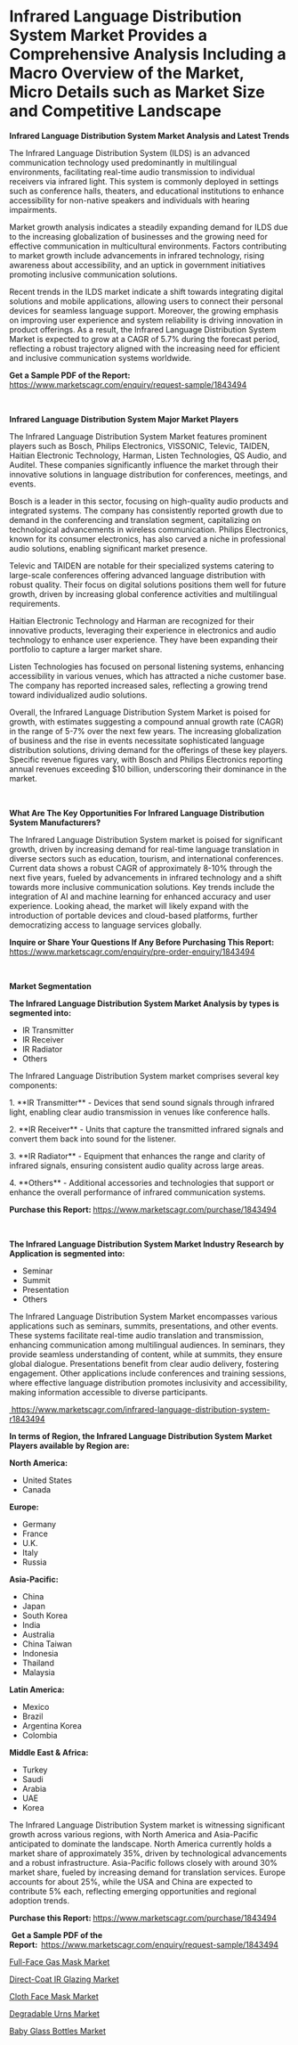 <p><h1>Infrared Language Distribution System Market Provides a Comprehensive Analysis Including a Macro Overview of the Market, Micro Details such as Market Size and Competitive Landscape</h1></p><p><strong>Infrared Language Distribution System Market Analysis and Latest Trends</strong></p>
<p><p>The Infrared Language Distribution System (ILDS) is an advanced communication technology used predominantly in multilingual environments, facilitating real-time audio transmission to individual receivers via infrared light. This system is commonly deployed in settings such as conference halls, theaters, and educational institutions to enhance accessibility for non-native speakers and individuals with hearing impairments.</p><p>Market growth analysis indicates a steadily expanding demand for ILDS due to the increasing globalization of businesses and the growing need for effective communication in multicultural environments. Factors contributing to market growth include advancements in infrared technology, rising awareness about accessibility, and an uptick in government initiatives promoting inclusive communication solutions.</p><p>Recent trends in the ILDS market indicate a shift towards integrating digital solutions and mobile applications, allowing users to connect their personal devices for seamless language support. Moreover, the growing emphasis on improving user experience and system reliability is driving innovation in product offerings. As a result, the Infrared Language Distribution System Market is expected to grow at a CAGR of 5.7% during the forecast period, reflecting a robust trajectory aligned with the increasing need for efficient and inclusive communication systems worldwide.</p></p>
<p><strong>Get a Sample PDF of the Report:&nbsp;</strong> <a href="https://www.marketscagr.com/enquiry/request-sample/1843494?utm_campaign=1944&utm_medium=2&utm_source=Github&utm_content=ia&utm_term=28022025&utm_id=infrared-language-distribution-system">https://www.marketscagr.com/enquiry/request-sample/1843494</a></p>
<p>&nbsp;</p>
<p><strong>Infrared Language Distribution System Major Market Players</strong></p>
<p><p>The Infrared Language Distribution System Market features prominent players such as Bosch, Philips Electronics, VISSONIC, Televic, TAIDEN, Haitian Electronic Technology, Harman, Listen Technologies, QS Audio, and Auditel. These companies significantly influence the market through their innovative solutions in language distribution for conferences, meetings, and events.</p><p>Bosch is a leader in this sector, focusing on high-quality audio products and integrated systems. The company has consistently reported growth due to demand in the conferencing and translation segment, capitalizing on technological advancements in wireless communication. Philips Electronics, known for its consumer electronics, has also carved a niche in professional audio solutions, enabling significant market presence.</p><p>Televic and TAIDEN are notable for their specialized systems catering to large-scale conferences offering advanced language distribution with robust quality. Their focus on digital solutions positions them well for future growth, driven by increasing global conference activities and multilingual requirements.</p><p>Haitian Electronic Technology and Harman are recognized for their innovative products, leveraging their experience in electronics and audio technology to enhance user experience. They have been expanding their portfolio to capture a larger market share.</p><p>Listen Technologies has focused on personal listening systems, enhancing accessibility in various venues, which has attracted a niche customer base. The company has reported increased sales, reflecting a growing trend toward individualized audio solutions.</p><p>Overall, the Infrared Language Distribution System Market is poised for growth, with estimates suggesting a compound annual growth rate (CAGR) in the range of 5-7% over the next few years. The increasing globalization of business and the rise in events necessitate sophisticated language distribution solutions, driving demand for the offerings of these key players. Specific revenue figures vary, with Bosch and Philips Electronics reporting annual revenues exceeding $10 billion, underscoring their dominance in the market.</p></p>
<p>&nbsp;</p>
<p><strong>What Are The Key Opportunities For Infrared Language Distribution System Manufacturers?</strong></p>
<p><p>The Infrared Language Distribution System market is poised for significant growth, driven by increasing demand for real-time language translation in diverse sectors such as education, tourism, and international conferences. Current data shows a robust CAGR of approximately 8-10% through the next five years, fueled by advancements in infrared technology and a shift towards more inclusive communication solutions. Key trends include the integration of AI and machine learning for enhanced accuracy and user experience. Looking ahead, the market will likely expand with the introduction of portable devices and cloud-based platforms, further democratizing access to language services globally.</p></p>
<p><strong>Inquire or Share Your Questions If Any Before Purchasing This Report:</strong> <a href="https://www.marketscagr.com/enquiry/pre-order-enquiry/1843494?utm_campaign=1944&utm_medium=2&utm_source=Github&utm_content=ia&utm_term=28022025&utm_id=infrared-language-distribution-system">https://www.marketscagr.com/enquiry/pre-order-enquiry/1843494</a></p>
<p>&nbsp;</p>
<p><strong>Market Segmentation</strong></p>
<p><strong>The Infrared Language Distribution System Market Analysis by types is segmented into:</strong></p>
<p><ul><li>IR Transmitter</li><li>IR Receiver</li><li>IR Radiator</li><li>Others</li></ul></p>
<p><p>The Infrared Language Distribution System market comprises several key components: </p><p>1. **IR Transmitter** - Devices that send sound signals through infrared light, enabling clear audio transmission in venues like conference halls. </p><p>2. **IR Receiver** - Units that capture the transmitted infrared signals and convert them back into sound for the listener.</p><p>3. **IR Radiator** - Equipment that enhances the range and clarity of infrared signals, ensuring consistent audio quality across large areas.</p><p>4. **Others** - Additional accessories and technologies that support or enhance the overall performance of infrared communication systems.</p></p>
<p><strong>Purchase this Report:&nbsp;</strong><a href="https://www.marketscagr.com/purchase/1843494?utm_campaign=1944&utm_medium=2&utm_source=Github&utm_content=ia&utm_term=28022025&utm_id=infrared-language-distribution-system">https://www.marketscagr.com/purchase/1843494</a></p>
<p>&nbsp;</p>
<p><strong>The Infrared Language Distribution System Market Industry Research by Application is segmented into:</strong></p>
<p><ul><li>Seminar</li><li>Summit</li><li>Presentation</li><li>Others</li></ul></p>
<p><p>The Infrared Language Distribution System Market encompasses various applications such as seminars, summits, presentations, and other events. These systems facilitate real-time audio translation and transmission, enhancing communication among multilingual audiences. In seminars, they provide seamless understanding of content, while at summits, they ensure global dialogue. Presentations benefit from clear audio delivery, fostering engagement. Other applications include conferences and training sessions, where effective language distribution promotes inclusivity and accessibility, making information accessible to diverse participants.</p></p>
<p><a href="https://www.marketscagr.com/infrared-language-distribution-system-r1843494?utm_campaign=1944&utm_medium=2&utm_source=Github&utm_content=ia&utm_term=28022025&utm_id=infrared-language-distribution-system">&nbsp;https://www.marketscagr.com/infrared-language-distribution-system-r1843494</a></p>
<p><strong>In terms of Region, the Infrared Language Distribution System Market Players available by Region are:</strong></p>
<p>
    <p> <strong> North America: </strong>
        <ul>
            <li>United States</li>
            <li>Canada</li>
        </ul>
        </p> 
    <p> <strong> Europe: </strong>
        <ul>
            <li>Germany</li>
            <li>France</li>
            <li>U.K.</li>
            <li>Italy</li>
            <li>Russia</li>
        </ul>
        </p> 
    <p> <strong> Asia-Pacific: </strong>
        <ul>
            <li>China</li>
            <li>Japan</li>
            <li>South Korea</li>
            <li>India</li>
            <li>Australia</li>
            <li>China Taiwan</li>
            <li>Indonesia</li>
            <li>Thailand</li>
            <li>Malaysia</li>
        </ul>
        </p> 
    <p> <strong> Latin America: </strong>
        <ul>
            <li>Mexico</li>
            <li>Brazil</li>
            <li>Argentina Korea</li>
            <li>Colombia</li>
        </ul>
        </p> 
    <p> <strong> Middle East & Africa: </strong>
        <ul>
            <li>Turkey</li>
            <li>Saudi</li>
            <li>Arabia</li>
            <li>UAE</li>
            <li>Korea</li>
        </ul>
    </p>
    </p>
<p><p>The Infrared Language Distribution System market is witnessing significant growth across various regions, with North America and Asia-Pacific anticipated to dominate the landscape. North America currently holds a market share of approximately 35%, driven by technological advancements and a robust infrastructure. Asia-Pacific follows closely with around 30% market share, fueled by increasing demand for translation services. Europe accounts for about 25%, while the USA and China are expected to contribute 5% each, reflecting emerging opportunities and regional adoption trends.</p></p>
<p><strong>Purchase this Report: </strong><a href="https://www.marketscagr.com/purchase/1843494?utm_campaign=1944&utm_medium=2&utm_source=Github&utm_content=ia&utm_term=28022025&utm_id=infrared-language-distribution-system">https://www.marketscagr.com/purchase/1843494</a></p>
<p>&nbsp;<strong>Get a Sample PDF of the Report:&nbsp;&nbsp;</strong><a href="https://www.marketscagr.com/enquiry/request-sample/1843494?utm_campaign=1944&utm_medium=2&utm_source=Github&utm_content=ia&utm_term=28022025&utm_id=infrared-language-distribution-system">https://www.marketscagr.com/enquiry/request-sample/1843494</a></p>
<p><strong></strong></p>
<p><p><a href="https://github.com/kirstejuvet/Market-Research-Report-List-1/blob/main/full-face-gas-mask-market.md?utm_campaign=1944&utm_medium=2&utm_source=Github&utm_content=ia&utm_term=28022025&utm_id=infrared-language-distribution-system">Full-Face Gas Mask Market</a></p><p><a href="https://github.com/trossdushi7u/Market-Research-Report-List-1/blob/main/direct-coat-ir-glazing-market.md?utm_campaign=1944&utm_medium=2&utm_source=Github&utm_content=ia&utm_term=28022025&utm_id=infrared-language-distribution-system">Direct-Coat IR Glazing Market</a></p><p><a href="https://github.com/juniordelafrance/Market-Research-Report-List-5/blob/main/cloth-face-mask-market.md?utm_campaign=1944&utm_medium=2&utm_source=Github&utm_content=ia&utm_term=28022025&utm_id=infrared-language-distribution-system">Cloth Face Mask Market</a></p><p><a href="https://github.com/abuegalawixo/Market-Research-Report-List-1/blob/main/degradable-urns-market.md?utm_campaign=1944&utm_medium=2&utm_source=Github&utm_content=ia&utm_term=28022025&utm_id=infrared-language-distribution-system">Degradable Urns Market</a></p><p><a href="https://github.com/godutetraeva/Market-Research-Report-List-1/blob/main/baby-glass-bottles-market.md?utm_campaign=1944&utm_medium=2&utm_source=Github&utm_content=ia&utm_term=28022025&utm_id=infrared-language-distribution-system">Baby Glass Bottles Market</a></p></p>